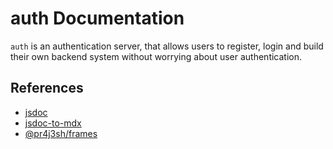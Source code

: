 # auth Documentation

`auth` is an authentication server, that allows users to register, login and build their own backend system without worrying about user authentication.

## References

- [jsdoc](https://jsdoc.app/)
- [jsdoc-to-mdx](https://naver.github.io/jsdoc-to-mdx/)
- [@pr4j3sh/frames](https://github.com/pr4j3sh/frames)
